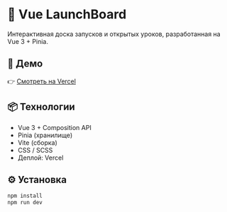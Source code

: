# 🚀 Vue LaunchBoard

Интерактивная доска запусков и открытых уроков, разработанная на Vue 3 + Pinia.

## 🔗 Демо

👉 [Смотреть на Vercel](https://launch-board-psi.vercel.app)

## 📦 Технологии

- Vue 3 + Composition API
- Pinia (хранилище)
- Vite (сборка)
- CSS / SCSS
- Деплой: Vercel

## ⚙️ Установка

```bash
npm install
npm run dev